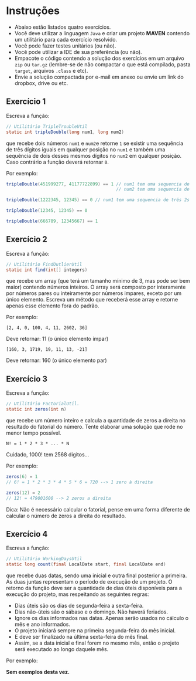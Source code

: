 # Instruções

* Abaixo estão listados quatro exercícios.
* Você deve utilizar a linguagem `Java` e criar um projeto **MAVEN** contendo um utilitário para cada exercício resolvido.
* Você pode fazer testes unitários (ou não).
* Você pode utilizar a IDE de sua preferência (ou não).
* Empacote o código contendo a solução dos exercícios em um arquivo `zip` ou `tar.gz` (lembre-se de não compactar o que está compilado, pasta `target`, arquivos `.class` e etc).
* Envie a solução compactada por e-mail em anexo ou envie um link do dropbox, drive ou etc.


## Exercício 1

Escreva a função:

```java
// Utilitário TripleTroubleUtil
static int tripleDouble(long num1, long num2)
```

que recebe dois números `num1` e `num2`e retorne `1` se existir uma sequência de três dígitos iguais em qualquer posição no `num1` e também  uma sequência de dois desses mesmos dígitos no `num2` em qualquer posição. Caso contrário a função deverá retornar `0`.

Por exemplo:
```java
tripleDouble(451999277, 41177722899) == 1 // num1 tem uma sequencia de três 9s (999)
                                          // num2 tem uma sequencia de dois 9s (99)

tripleDouble(1222345, 12345) == 0 // num1 tem uma sequencia de três 2s (222) porém num2 tem apenas um único dígito 2

tripleDouble(12345, 12345) == 0

tripleDouble(666789, 12345667) == 1
```

## Exercício 2

Escreva a função:

```java
// Utilitário FindOutlierUtil
static int find(int[] integers)
```

que recebe um array (que terá um tamanho mínimo de 3, mas pode ser bem maior) contendo números inteiros. O array será composto por interamente por números pares ou inteiramente por números impares, exceto por um único elemento. Escreva um método que receberá esse array e retorne apenas esse elemento fora do padrão.

Por exemplo:

```[2, 4, 0, 100, 4, 11, 2602, 36]```

Deve retornar: 11 (o único elemento ímpar)

```[160, 3, 1719, 19, 11, 13, -21]```

Deve retornar: 160 (o único elemento par)

## Exercício 3

Escreva a função:

```java
// Utilitário FactorialUtil.
static int zeros(int n)
```

que recebe um número inteiro e calcula a quantidade de zeros a direita no resultado do fatorial do número. Tente elaborar uma solução que rode no menor tempo possível.

```N! = 1 * 2 * 3 * ... * N```

Cuidado, 1000! tem 2568 digitos...

Por exemplo:

```java
zeros(6) = 1
// 6! = 1 * 2 * 3 * 4 * 5 * 6 = 720 --> 1 zero à direita
```

```java
zeros(12) = 2
// 12! = 479001600 --> 2 zeros a direita
```

Dica: Não é necessário calcular o fatorial, pense em uma forma diferente de calcular o número de zeros a direita do resultado.

## Exercício 4

Escreva a função:

```java
// Utilitário WorkingDaysUtil
static long count(final LocalDate start, final LocalDate end)
```

que recebe duas datas, sendo uma inicial e outra final posterior a primeira. As duas juntas representam o período de execução de um projeto.
O retorno da função deve ser a quantidade de dias úteis disponíveis para a execução do projeto, mas respeitando as seguintes regras:
- Dias úteis são os dias de segunda-feira a sexta-feira.
- Dias não-úteis são o sábaso e o domingo. Não haverá feriados.
- Ignore os dias informados nas datas. Apenas serão usados no cálculo o mês e ano informados.
- O projeto iniciará sempre na primeira segunda-feira do mês inicial.
- E deve ser finalizado na última sexta-feira do mês final.
- Assim, se a data inicial e final forem no mesmo mês, então o projeto será executado ao longo daquele mês.


Por exemplo:

**Sem exemplos desta vez.**
